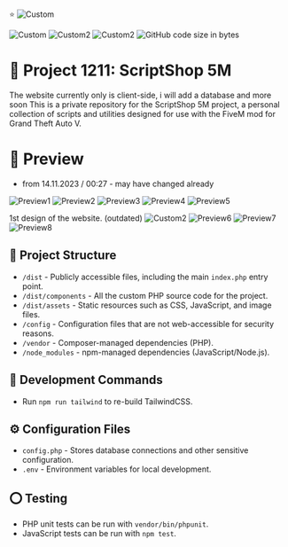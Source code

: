 ⭐ ![Custom](https://img.shields.io/badge/FiveM%20Script%20Collection-8A2BE2)

![Custom](https://img.shields.io/badge/still%20in-Development-magenta)
![Custom2](https://img.shields.io/badge/Licence-GPL%203.0%20license%20-magenta)
![Custom2](https://img.shields.io/badge/Version-1.0.1-magenta)
![GitHub code size in bytes](https://img.shields.io/github/languages/code-size/push42/scriptshop_5m)


# 💜 Project 1211: ScriptShop 5M

The website currently only is client-side, i will add a database and more soon
This is a private repository for the ScriptShop 5M project, a personal collection of scripts and utilities designed for use with the FiveM mod for Grand Theft Auto V.

# 🔎 Preview
- from 14.11.2023 / 00:27 - may have changed already

![Preview1](https://i.ibb.co/JztVS7M/1.png)
![Preview2](https://i.ibb.co/GWK0c2R/2.png)
![Preview3](https://i.ibb.co/PG8MtXY/3.png)
![Preview4](https://i.ibb.co/zmJ9xkb/4.png)
![Preview5](https://i.ibb.co/mRLhBtw/5.png)

1st design of the website. (outdated)
![Custom2](https://img.shields.io/badge/old-Design-magenta)
![Preview6](https://i.ibb.co/FBKDdqD/01.png)
![Preview7](https://i.ibb.co/Dtrb37J/02.png)
![Preview8](https://i.ibb.co/rs1pkYf/03.png)

## 📂 Project Structure

- `/dist` - Publicly accessible files, including the main `index.php` entry point.
- `/dist/components` - All the custom PHP source code for the project.
- `/dist/assets` - Static resources such as CSS, JavaScript, and image files.
- `/config` - Configuration files that are not web-accessible for security reasons.
- `/vendor` - Composer-managed dependencies (PHP).
- `/node_modules` - npm-managed dependencies (JavaScript/Node.js).

## 🔧 Development Commands

- Run `npm run tailwind` to re-build TailwindCSS.

## ⚙️ Configuration Files

- `config.php` - Stores database connections and other sensitive configuration.
- `.env` - Environment variables for local development.


## ⭕ Testing

- PHP unit tests can be run with `vendor/bin/phpunit`.
- JavaScript tests can be run with `npm test`.

